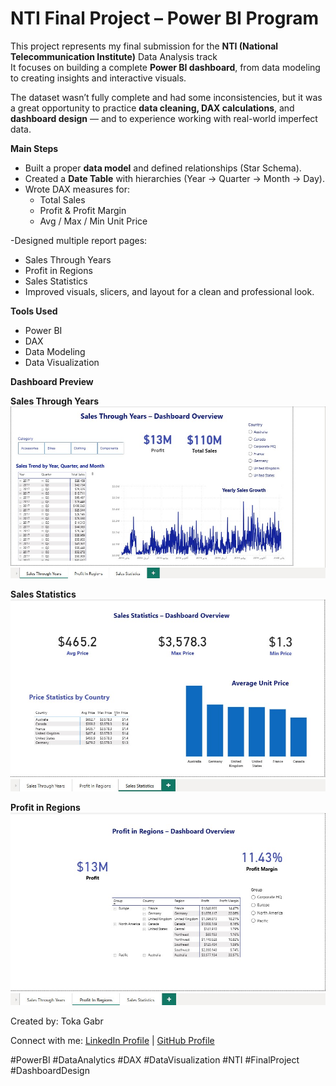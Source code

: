 # NTI Final Project – Power BI Program

This project represents my final submission for the **NTI (National Telecommunication Institute)** Data Analysis track   
It focuses on building a complete **Power BI dashboard**, from data modeling to creating insights and interactive visuals.

The dataset wasn’t fully complete and had some inconsistencies, but it was a great opportunity to practice **data cleaning, DAX calculations**, and **dashboard design** — and to experience working with real-world imperfect data.

**Main Steps**
- Built a proper **data model** and defined relationships (Star Schema).  
- Created a **Date Table** with hierarchies (Year → Quarter → Month → Day).  
- Wrote DAX measures for:
  - Total Sales  
  - Profit & Profit Margin  
  - Avg / Max / Min Unit Price
    
-Designed multiple report pages:
  - Sales Through Years  
  - Profit in Regions  
  - Sales Statistics  
- Improved visuals, slicers, and layout for a clean and professional look.

**Tools Used**
- Power BI  
- DAX  
- Data Modeling  
- Data Visualization  
 

**Dashboard Preview**

**Sales Through Years**
![Sales Through Years](https://github.com/tokagabr/NTI-Final-Project/blob/main/dashboard1.jpg?raw=true)

**Sales Statistics**
![Sales Statistics](https://github.com/tokagabr/NTI-Final-Project/blob/main/dashboard2.jpg?raw=true)

**Profit in Regions**
![Profit in Regions](https://github.com/tokagabr/NTI-Final-Project/blob/main/dashboard3.jpg?raw=true)



Created by: Toka Gabr  

Connect with me: 
[LinkedIn Profile](www.linkedin.com/in/tokagabr) | [GitHub Profile](https://github.com/tokagabr)


#PowerBI #DataAnalytics #DAX #DataVisualization #NTI #FinalProject #DashboardDesign
